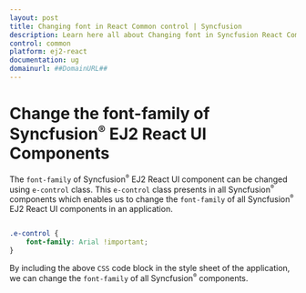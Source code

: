 ```yaml
---
layout: post
title: Changing font in React Common control | Syncfusion
description: Learn here all about Changing font in Syncfusion React Common control of Syncfusion Essential JS 2 and more.
control: common
platform: ej2-react
documentation: ug
domainurl: ##DomainURL##
---
```


# Change the font-family of Syncfusion<sup style="font-size:70%">&reg;</sup> EJ2 React UI Components

The `font-family` of Syncfusion<sup style="font-size:70%">&reg;</sup> EJ2 React UI component can be changed using `e-control` class. This `e-control` class presents in all Syncfusion<sup style="font-size:70%">&reg;</sup> components which enables us to change the `font-family` of all Syncfusion<sup style="font-size:70%">&reg;</sup> EJ2 React UI components in an application.

```css

.e-control {
    font-family: Arial !important;
}

```

By including the above `CSS` code block in the style sheet of the application, we can change the `font-family` of all Syncfusion<sup style="font-size:70%">&reg;</sup> components.
